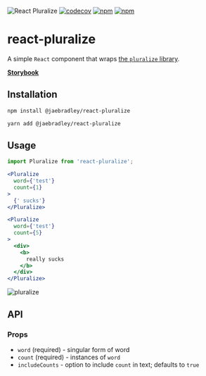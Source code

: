 ![React Pluralize](https://github.com/jaebradley/react-pluralize/workflows/React%20Pluralize/badge.svg)
[![codecov](https://codecov.io/gh/jaebradley/react-pluralize/branch/master/graph/badge.svg)](https://codecov.io/gh/jaebradley/react-pluralize)
[![npm](https://img.shields.io/npm/v/@jaebradley/react-pluralize.svg)](https://www.npmjs.com/package/@jaebradley/react-pluralize)
[![npm](https://img.shields.io/npm/dt/@jaebradley/react-pluralize.svg)](https://www.npmjs.com/package/@jaeradley/react-pluralize)

# react-pluralize

A simple `React` component that wraps [the `pluralize` library](https://github.com/blakeembrey/pluralize).

[**Storybook**](https://jaebradley.github.io/react-pluralize)

## Installation

```bash
npm install @jaebradley/react-pluralize
```

```bash
yarn add @jaebradley/react-pluralize
```

## Usage

```jsx
import Pluralize from 'react-pluralize';

<Pluralize
  word={'test'}
  count={1}
>
  {' sucks'}
</Pluralize>

<Pluralize
  word={'test'}
  count={5}
>
  <div>
    <b>
      really sucks
    </b>
  </div>
</Pluralize>
```

![pluralize](https://imgur.com/TcQiF39.png)

## API

### Props

* `word` (required) - singular form of word
* `count` (required) - instances of `word`
* `includeCounts` - option to include `count` in text; defaults to `true`
